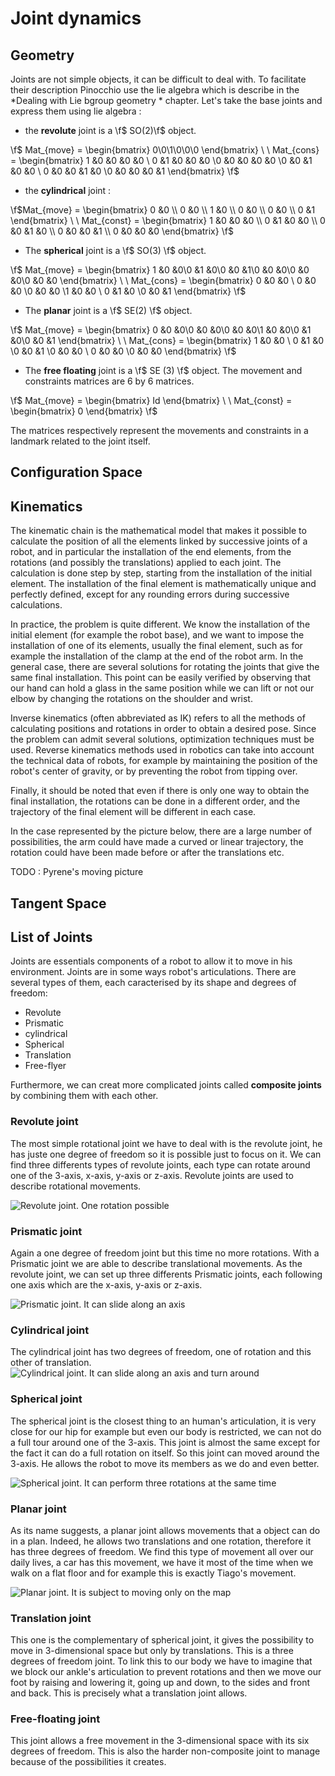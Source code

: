 # Joint dynamics

## Geometry

Joints are not simple objects, it can be difficult to deal with. To facilitate their description Pinocchio use the lie algebra which is describe in the *Dealing with Lie bgroup geometry * chapter. Let's take the base joints and express them using lie algebra : 

- the **revolute** joint is a \f$ SO(2)\f$ object.

\f$ Mat_{move} =
 \begin{bmatrix} 0\\0\\1\\0\\0\\0 \end{bmatrix} \ \ Mat_{cons} = \begin{bmatrix} 1 &0 &0 &0 &0 \\ 0 &1 &0 &0 &0 \\0 &0 &0 &0 &0 \\0 &0 &1 &0 &0 \\ 0 &0 &0 &1 &0 \\0 &0 &0 &0 &1 \end{bmatrix} \f$

- the **cylindrical** joint :

\f$Mat_{move} = 
\begin{bmatrix} 0 &0 \\ 0 &0 \\ 1 &0 \\ 0 &0 \\ 0 &0 \\ 0 &1 \end{bmatrix} \ \ Mat_{const} = \begin{bmatrix} 1 &0 &0 &0 \\ 0 &1 &0 &0 \\ 0 &0 &1 &0 \\ 0 &0 &0 &1 \\ 0 &0 &0 &0 \end{bmatrix} \f$


- The **spherical** joint is a \f$ SO(3) \f$ object.

\f$ Mat_{move} =
 \begin{bmatrix} 1 &0 &0\\0 &1 &0\\0 &0 &1\\0 &0 &0\\0 &0 &0\\0 &0 &0 \end{bmatrix} \ \ Mat_{cons} = \begin{bmatrix} 0 &0 &0 \\ 0 &0 &0 \\0 &0 &0 \\1 &0 &0 \\ 0 &1 &0 \\0 &0 &1 \end{bmatrix} \f$

- The **planar** joint is a \f$ SE(2) \f$ object.

 \f$ Mat_{move} = 
 \begin{bmatrix} 0 &0 &0\\0 &0 &0\\0 &0 &0\\1 &0 &0\\0 &1 &0\\0 &0 &1 \end{bmatrix} \ \ Mat_{cons} = \begin{bmatrix} 1 &0 &0 \\ 0 &1 &0 \\0 &0 &1 \\0 &0 &0 \\ 0 &0 &0 \\0 &0 &0 \end{bmatrix} \f$

- The **free floating** joint is a \f$ SE (3) \f$ object. The movement and constraints matrices are 6 by 6 matrices.

 \f$ Mat_{move} =
 \begin{bmatrix} Id \end{bmatrix} \ \ Mat_{const} = \begin{bmatrix} 0 \end{bmatrix} \f$


 The matrices respectively represent the movements and constraints in a landmark related to the joint itself.

## Configuration Space

## Kinematics

The kinematic chain is the mathematical model that makes it possible to calculate the position of all the elements linked by successive joints of a robot, and in particular the installation of the end elements, from the rotations (and possibly the translations) applied to each joint. The calculation is done step by step, starting from the installation of the initial element. The installation of the final element is mathematically unique and perfectly defined, except for any rounding errors during successive calculations.

In practice, the problem is quite different. We know the installation of the initial element (for example the robot base), and we want to impose the installation of one of its elements, usually the final element, such as for example the installation of the clamp at the end of the robot arm. In the general case, there are several solutions for rotating the joints that give the same final installation. This point can be easily verified by observing that our hand can hold a glass in the same position while we can lift or not our elbow by changing the rotations on the shoulder and wrist. 

Inverse kinematics (often abbreviated as IK) refers to all the methods of calculating positions and rotations in order to obtain a desired pose. Since the problem can admit several solutions, optimization techniques must be used. Reverse kinematics methods used in robotics can take into account the technical data of robots, for example by maintaining the position of the robot's center of gravity, or by preventing the robot from tipping over.

Finally, it should be noted that even if there is only one way to obtain the final installation, the rotations can be done in a different order, and the trajectory of the final element will be different in each case.


In the case represented by the picture below, there are a large number of possibilities, the arm could have made a curved or linear trajectory, the rotation could have been made before or after the translations etc.

TODO : Pyrene's moving picture

## Tangent Space

## List of Joints

Joints are essentials components of a robot to allow it to move in his environment. Joints are in some ways robot's articulations. There are several types of them, each caracterised by its shape and degrees of freedom:

- Revolute
- Prismatic
- cylindrical 
- Spherical
- Translation
- Free-flyer

Furthermore, we can creat more complicated joints called **composite joints** by combining them with each other.

### Revolute joint

The most simple rotational joint we have to deal with is the revolute joint, he has juste one degree of freedom so it is possible just to focus on it. We can find three differents types of revolute joints, each type can rotate around one of the 3-axis, x-axis, y-axis or z-axis.
Revolute joints are used to describe rotational movements. 

![Revolute joint. One rotation possible](revolute_laas.gif)


### Prismatic joint

Again a one degree of freedom joint but this time no more rotations. With a Prismatic joint we are able to describe translational movements. As the revolute joint, we can set up three differents Prismatic joints, each following one axis which are the x-axis, y-axis or z-axis.

![Prismatic joint. It can slide along an axis](prismatic_laas.gif)
### Cylindrical joint 

The cylindrical joint has two degrees of freedom, one of rotation and this other of translation. 
![Cylindrical joint. It can slide along an axis and turn around](cylindrical_laas.gif)
### Spherical joint 

The spherical joint is the closest thing to an human's articulation, it is very close for our hip for example but even our body is restricted, we can not do a full tour around one of the 3-axis. This joint is almost the same except for the fact it can do a full rotation on itself. So this joint can moved around the 3-axis. He allows the robot to move its members as we do and even better.  

![Spherical joint. It can perform three rotations at the same time](spherical_laas.gif)

### Planar joint

As its name suggests, a planar joint allows movements that a object can do in a plan. Indeed, he allows two translations and one rotation, therefore it has three degrees of freedom. We find this type of movement all over our daily lives, a car has this movement, we have it most of the time when we walk on a flat floor and for example this is exactly Tiago's movement.

![Planar joint. It is subject to moving only on the map](planar_laas.gif)


### Translation joint

This one is the complementary of spherical joint, it gives the possibility to move in 3-dimensional space but only by translations. This is a three degrees of freedom joint. To link this to our body we have to imagine that we block our ankle's articulation to prevent rotations and then we move our foot by raising and lowering it, going up and down, to the sides and front and back. This is precisely what a translation joint allows. 


### Free-floating joint

This joint allows a free movement in the 3-dimensional space with its six degrees of freedom. This is also the harder non-composite joint to manage because of the possibilities it creates.